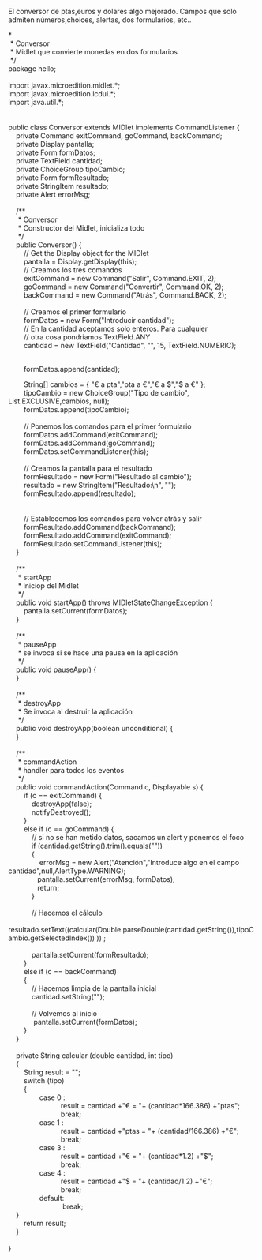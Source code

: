 <p>
	El conversor de ptas,euros y dolares algo mejorado. Campos que solo admiten n&uacute;meros,choices, alertas, dos formularios, etc..</p>
<p>
	*<br />
	&nbsp;* Conversor<br />
	&nbsp;* Midlet que convierte monedas en dos formularios<br />
	&nbsp;*/<br />
	package hello;<br />
	<br />
	import javax.microedition.midlet.*;<br />
	import javax.microedition.lcdui.*;<br />
	import java.util.*;<br />
	<br />
	<br />
	public class Conversor extends MIDlet implements CommandListener {<br />
	&nbsp;&nbsp;&nbsp; private Command exitCommand, goCommand, backCommand;<br />
	&nbsp;&nbsp;&nbsp; private Display pantalla;<br />
	&nbsp;&nbsp;&nbsp; private Form formDatos;<br />
	&nbsp;&nbsp;&nbsp; private TextField cantidad;<br />
	&nbsp;&nbsp;&nbsp; private ChoiceGroup tipoCambio;<br />
	&nbsp;&nbsp;&nbsp; private Form formResultado;<br />
	&nbsp;&nbsp;&nbsp; private StringItem resultado;<br />
	&nbsp;&nbsp;&nbsp; private Alert errorMsg;<br />
	<br />
	&nbsp;&nbsp;&nbsp; /**<br />
	&nbsp;&nbsp;&nbsp;&nbsp; * Conversor<br />
	&nbsp;&nbsp;&nbsp;&nbsp; * Constructor del Midlet, inicializa todo<br />
	&nbsp;&nbsp;&nbsp;&nbsp; */<br />
	&nbsp;&nbsp;&nbsp; public Conversor() {<br />
	&nbsp;&nbsp;&nbsp;&nbsp;&nbsp;&nbsp;&nbsp; // Get the Display object for the MIDlet<br />
	&nbsp;&nbsp;&nbsp;&nbsp;&nbsp;&nbsp;&nbsp; pantalla = Display.getDisplay(this);<br />
	&nbsp;&nbsp;&nbsp;&nbsp;&nbsp;&nbsp;&nbsp; // Creamos los tres comandos<br />
	&nbsp;&nbsp;&nbsp;&nbsp;&nbsp;&nbsp;&nbsp; exitCommand = new Command(&quot;Salir&quot;, Command.EXIT, 2);<br />
	&nbsp;&nbsp;&nbsp;&nbsp;&nbsp;&nbsp;&nbsp; goCommand = new Command(&quot;Convertir&quot;, Command.OK, 2);<br />
	&nbsp;&nbsp;&nbsp;&nbsp;&nbsp;&nbsp;&nbsp; backCommand = new Command(&quot;Atr&aacute;s&quot;, Command.BACK, 2);<br />
	<br />
	&nbsp;&nbsp;&nbsp;&nbsp;&nbsp;&nbsp;&nbsp; // Creamos el primer formulario<br />
	&nbsp;&nbsp;&nbsp;&nbsp;&nbsp;&nbsp;&nbsp; formDatos = new Form(&quot;Introducir cantidad&quot;);<br />
	&nbsp;&nbsp;&nbsp;&nbsp;&nbsp;&nbsp;&nbsp; // En la cantidad aceptamos solo enteros. Para cualquier<br />
	&nbsp;&nbsp;&nbsp;&nbsp;&nbsp;&nbsp;&nbsp; // otra cosa pondriamos TextField.ANY<br />
	&nbsp;&nbsp;&nbsp;&nbsp;&nbsp;&nbsp;&nbsp; cantidad = new TextField(&quot;Cantidad&quot;, &quot;&quot;, 15, TextField.NUMERIC);</p>
<p>
	<br />
	&nbsp;&nbsp;&nbsp;&nbsp;&nbsp;&nbsp;&nbsp; formDatos.append(cantidad);</p>
<p>
	&nbsp;&nbsp;&nbsp;&nbsp;&nbsp;&nbsp;&nbsp; String[] cambios = { &quot;&euro; a pta&quot;,&quot;pta a &euro;&quot;,&quot;&euro; a $&quot;,&quot;$ a &euro;&quot; };<br />
	&nbsp;&nbsp;&nbsp;&nbsp;&nbsp;&nbsp;&nbsp; tipoCambio = new ChoiceGroup(&quot;Tipo de cambio&quot;, List.EXCLUSIVE,cambios, null);<br />
	&nbsp;&nbsp;&nbsp;&nbsp;&nbsp;&nbsp;&nbsp; formDatos.append(tipoCambio);<br />
	&nbsp;&nbsp;&nbsp;&nbsp;&nbsp;&nbsp; &nbsp;<br />
	&nbsp;&nbsp;&nbsp;&nbsp;&nbsp;&nbsp;&nbsp; // Ponemos los comandos para el primer formulario<br />
	&nbsp;&nbsp;&nbsp;&nbsp;&nbsp;&nbsp;&nbsp; formDatos.addCommand(exitCommand);<br />
	&nbsp;&nbsp;&nbsp;&nbsp;&nbsp;&nbsp;&nbsp; formDatos.addCommand(goCommand);<br />
	&nbsp;&nbsp;&nbsp;&nbsp;&nbsp;&nbsp;&nbsp; formDatos.setCommandListener(this);<br />
	<br />
	&nbsp;&nbsp;&nbsp;&nbsp;&nbsp;&nbsp;&nbsp; // Creamos la pantalla para el resultado<br />
	&nbsp;&nbsp;&nbsp;&nbsp;&nbsp;&nbsp;&nbsp; formResultado = new Form(&quot;Resultado al cambio&quot;);<br />
	&nbsp;&nbsp;&nbsp;&nbsp;&nbsp;&nbsp;&nbsp; resultado = new StringItem(&quot;Resultado:\n&quot;, &quot;&quot;);<br />
	&nbsp;&nbsp;&nbsp;&nbsp;&nbsp;&nbsp;&nbsp; formResultado.append(resultado);<br />
	&nbsp;&nbsp;&nbsp;&nbsp;&nbsp;&nbsp; &nbsp;<br />
	<br />
	&nbsp;&nbsp;&nbsp;&nbsp;&nbsp;&nbsp;&nbsp; // Establecemos los comandos para volver atr&aacute;s y salir<br />
	&nbsp;&nbsp;&nbsp;&nbsp;&nbsp;&nbsp;&nbsp; formResultado.addCommand(backCommand);<br />
	&nbsp;&nbsp;&nbsp;&nbsp;&nbsp;&nbsp;&nbsp; formResultado.addCommand(exitCommand);<br />
	&nbsp;&nbsp;&nbsp;&nbsp;&nbsp;&nbsp;&nbsp; formResultado.setCommandListener(this);<br />
	&nbsp;&nbsp;&nbsp; }<br />
	<br />
	&nbsp;&nbsp;&nbsp; /**<br />
	&nbsp;&nbsp;&nbsp;&nbsp; * startApp<br />
	&nbsp;&nbsp;&nbsp;&nbsp; * iniciop del Midlet<br />
	&nbsp;&nbsp;&nbsp;&nbsp; */<br />
	&nbsp;&nbsp;&nbsp; public void startApp() throws MIDletStateChangeException {<br />
	&nbsp;&nbsp;&nbsp;&nbsp;&nbsp;&nbsp;&nbsp; pantalla.setCurrent(formDatos);<br />
	&nbsp;&nbsp;&nbsp; }<br />
	<br />
	&nbsp;&nbsp;&nbsp; /**<br />
	&nbsp;&nbsp;&nbsp;&nbsp; * pauseApp<br />
	&nbsp;&nbsp;&nbsp;&nbsp; * se invoca si se hace una pausa en la aplicaci&oacute;n<br />
	&nbsp;&nbsp;&nbsp;&nbsp; */<br />
	&nbsp;&nbsp;&nbsp; public void pauseApp() {<br />
	&nbsp;&nbsp;&nbsp; }<br />
	<br />
	&nbsp;&nbsp;&nbsp; /**<br />
	&nbsp;&nbsp;&nbsp;&nbsp; * destroyApp<br />
	&nbsp;&nbsp;&nbsp;&nbsp; * Se invoca al destruir la aplicaci&oacute;n<br />
	&nbsp;&nbsp;&nbsp;&nbsp; */<br />
	&nbsp;&nbsp;&nbsp; public void destroyApp(boolean unconditional) {<br />
	&nbsp;&nbsp;&nbsp; }<br />
	<br />
	&nbsp;&nbsp;&nbsp; /**<br />
	&nbsp;&nbsp;&nbsp;&nbsp; * commandAction<br />
	&nbsp;&nbsp;&nbsp;&nbsp; * handler para todos los eventos<br />
	&nbsp;&nbsp;&nbsp;&nbsp; */<br />
	&nbsp;&nbsp;&nbsp; public void commandAction(Command c, Displayable s) {<br />
	&nbsp;&nbsp;&nbsp;&nbsp;&nbsp;&nbsp;&nbsp; if (c == exitCommand) {<br />
	&nbsp;&nbsp;&nbsp;&nbsp;&nbsp;&nbsp;&nbsp;&nbsp;&nbsp;&nbsp;&nbsp; destroyApp(false);<br />
	&nbsp;&nbsp;&nbsp;&nbsp;&nbsp;&nbsp;&nbsp;&nbsp;&nbsp;&nbsp;&nbsp; notifyDestroyed();<br />
	&nbsp;&nbsp;&nbsp;&nbsp;&nbsp;&nbsp;&nbsp; }<br />
	&nbsp;&nbsp;&nbsp;&nbsp;&nbsp;&nbsp;&nbsp; else if (c == goCommand) {<br />
	&nbsp;&nbsp;&nbsp;&nbsp;&nbsp;&nbsp;&nbsp;&nbsp;&nbsp;&nbsp;&nbsp; // si no se han metido datos, sacamos un alert y ponemos el foco<br />
	&nbsp;&nbsp;&nbsp;&nbsp;&nbsp;&nbsp;&nbsp;&nbsp;&nbsp;&nbsp;&nbsp; if (cantidad.getString().trim().equals(&quot;&quot;))<br />
	&nbsp;&nbsp;&nbsp;&nbsp;&nbsp;&nbsp;&nbsp;&nbsp;&nbsp;&nbsp;&nbsp; {<br />
	&nbsp;&nbsp;&nbsp;&nbsp;&nbsp;&nbsp;&nbsp;&nbsp;&nbsp;&nbsp;&nbsp;&nbsp;&nbsp;&nbsp;&nbsp; errorMsg = new Alert(&quot;Atenci&oacute;n&quot;,&quot;Introduce algo en el campo cantidad&quot;,null,AlertType.WARNING);<br />
	&nbsp;&nbsp;&nbsp;&nbsp;&nbsp;&nbsp;&nbsp;&nbsp;&nbsp;&nbsp;&nbsp;&nbsp;&nbsp;&nbsp; pantalla.setCurrent(errorMsg, formDatos);<br />
	&nbsp;&nbsp;&nbsp;&nbsp;&nbsp;&nbsp;&nbsp;&nbsp;&nbsp;&nbsp;&nbsp;&nbsp;&nbsp;&nbsp; return;<br />
	&nbsp;&nbsp;&nbsp;&nbsp;&nbsp;&nbsp;&nbsp;&nbsp;&nbsp;&nbsp;&nbsp; }<br />
	&nbsp;&nbsp;&nbsp;&nbsp;&nbsp;&nbsp;&nbsp;&nbsp;&nbsp;&nbsp; &nbsp;<br />
	&nbsp;&nbsp;&nbsp;&nbsp;&nbsp;&nbsp;&nbsp;&nbsp;&nbsp;&nbsp;&nbsp; // Hacemos el c&aacute;lculo<br />
	&nbsp;&nbsp;&nbsp;&nbsp;&nbsp;&nbsp;&nbsp;&nbsp;&nbsp;&nbsp; resultado.setText((calcular(Double.parseDouble(cantidad.getString()),tipoCambio.getSelectedIndex()) )) ;<br />
	<br />
	&nbsp;&nbsp;&nbsp;&nbsp;&nbsp;&nbsp;&nbsp;&nbsp;&nbsp;&nbsp;&nbsp; pantalla.setCurrent(formResultado);<br />
	&nbsp;&nbsp;&nbsp;&nbsp;&nbsp;&nbsp;&nbsp; }<br />
	&nbsp;&nbsp;&nbsp;&nbsp;&nbsp;&nbsp;&nbsp; else if (c == backCommand)<br />
	&nbsp;&nbsp;&nbsp;&nbsp;&nbsp;&nbsp;&nbsp; {<br />
	&nbsp;&nbsp;&nbsp;&nbsp;&nbsp;&nbsp;&nbsp;&nbsp;&nbsp;&nbsp;&nbsp; // Hacemos limpia de la pantalla inicial<br />
	&nbsp;&nbsp;&nbsp;&nbsp;&nbsp;&nbsp;&nbsp;&nbsp;&nbsp;&nbsp;&nbsp; cantidad.setString(&quot;&quot;);<br />
	&nbsp;&nbsp;&nbsp;&nbsp;&nbsp;&nbsp;&nbsp;&nbsp;&nbsp;&nbsp; &nbsp;<br />
	&nbsp;&nbsp;&nbsp;&nbsp;&nbsp;&nbsp;&nbsp;&nbsp;&nbsp;&nbsp;&nbsp; // Volvemos al inicio<br />
	&nbsp;&nbsp;&nbsp;&nbsp;&nbsp;&nbsp;&nbsp;&nbsp;&nbsp;&nbsp;&nbsp;&nbsp; pantalla.setCurrent(formDatos);<br />
	&nbsp;&nbsp;&nbsp;&nbsp;&nbsp;&nbsp;&nbsp; }<br />
	&nbsp;&nbsp;&nbsp; }<br />
	<br />
	&nbsp;&nbsp;&nbsp; private String calcular (double cantidad, int tipo)<br />
	&nbsp;&nbsp;&nbsp; {<br />
	&nbsp;&nbsp;&nbsp;&nbsp;&nbsp;&nbsp;&nbsp; String result = &quot;&quot;;<br />
	&nbsp;&nbsp;&nbsp;&nbsp;&nbsp;&nbsp;&nbsp; switch (tipo)<br />
	&nbsp;&nbsp;&nbsp;&nbsp;&nbsp;&nbsp;&nbsp; {<br />
	&nbsp;&nbsp;&nbsp;&nbsp;&nbsp;&nbsp;&nbsp;&nbsp;&nbsp;&nbsp;&nbsp;&nbsp;&nbsp;&nbsp;&nbsp; case 0 :<br />
	&nbsp;&nbsp;&nbsp;&nbsp;&nbsp;&nbsp;&nbsp;&nbsp;&nbsp;&nbsp;&nbsp;&nbsp;&nbsp;&nbsp;&nbsp;&nbsp;&nbsp;&nbsp;&nbsp;&nbsp;&nbsp;&nbsp;&nbsp;&nbsp;&nbsp;&nbsp; result = cantidad +&quot;&euro; = &quot;+ (cantidad*166.386) +&quot;ptas&quot;;<br />
	&nbsp;&nbsp;&nbsp;&nbsp;&nbsp;&nbsp;&nbsp;&nbsp;&nbsp;&nbsp;&nbsp;&nbsp;&nbsp;&nbsp;&nbsp;&nbsp;&nbsp;&nbsp;&nbsp;&nbsp;&nbsp;&nbsp;&nbsp;&nbsp;&nbsp;&nbsp; break;<br />
	&nbsp;&nbsp;&nbsp;&nbsp;&nbsp;&nbsp;&nbsp;&nbsp;&nbsp;&nbsp;&nbsp;&nbsp;&nbsp;&nbsp;&nbsp; case 1 :<br />
	&nbsp;&nbsp;&nbsp;&nbsp;&nbsp;&nbsp;&nbsp;&nbsp;&nbsp;&nbsp;&nbsp;&nbsp;&nbsp;&nbsp;&nbsp;&nbsp;&nbsp;&nbsp;&nbsp;&nbsp;&nbsp;&nbsp;&nbsp;&nbsp;&nbsp;&nbsp; result = cantidad +&quot;ptas = &quot;+ (cantidad/166.386) +&quot;&euro;&quot;;<br />
	&nbsp;&nbsp;&nbsp;&nbsp;&nbsp;&nbsp;&nbsp;&nbsp;&nbsp;&nbsp;&nbsp;&nbsp;&nbsp;&nbsp;&nbsp;&nbsp;&nbsp;&nbsp;&nbsp;&nbsp;&nbsp;&nbsp;&nbsp;&nbsp;&nbsp;&nbsp; break;<br />
	&nbsp;&nbsp;&nbsp;&nbsp;&nbsp;&nbsp;&nbsp;&nbsp;&nbsp;&nbsp;&nbsp;&nbsp;&nbsp;&nbsp;&nbsp; case 3 :<br />
	&nbsp;&nbsp;&nbsp;&nbsp;&nbsp;&nbsp;&nbsp;&nbsp;&nbsp;&nbsp;&nbsp;&nbsp;&nbsp;&nbsp;&nbsp;&nbsp;&nbsp;&nbsp;&nbsp;&nbsp;&nbsp;&nbsp;&nbsp;&nbsp;&nbsp;&nbsp; result = cantidad +&quot;&euro; = &quot;+ (cantidad*1.2) +&quot;$&quot;;<br />
	&nbsp;&nbsp;&nbsp;&nbsp;&nbsp;&nbsp;&nbsp;&nbsp;&nbsp;&nbsp;&nbsp;&nbsp;&nbsp;&nbsp;&nbsp;&nbsp;&nbsp;&nbsp;&nbsp;&nbsp;&nbsp;&nbsp;&nbsp;&nbsp;&nbsp;&nbsp; break;<br />
	&nbsp;&nbsp;&nbsp;&nbsp;&nbsp;&nbsp;&nbsp;&nbsp;&nbsp;&nbsp;&nbsp;&nbsp;&nbsp;&nbsp;&nbsp; case 4 :<br />
	&nbsp;&nbsp;&nbsp;&nbsp;&nbsp;&nbsp;&nbsp;&nbsp;&nbsp;&nbsp;&nbsp;&nbsp;&nbsp;&nbsp;&nbsp;&nbsp;&nbsp;&nbsp;&nbsp;&nbsp;&nbsp;&nbsp;&nbsp;&nbsp;&nbsp;&nbsp; result = cantidad +&quot;$ = &quot;+ (cantidad/1.2) +&quot;&euro;&quot;;<br />
	&nbsp;&nbsp;&nbsp;&nbsp;&nbsp;&nbsp;&nbsp;&nbsp;&nbsp;&nbsp;&nbsp;&nbsp;&nbsp;&nbsp;&nbsp;&nbsp;&nbsp;&nbsp;&nbsp;&nbsp;&nbsp;&nbsp;&nbsp;&nbsp;&nbsp;&nbsp; break;<br />
	&nbsp;&nbsp;&nbsp;&nbsp;&nbsp;&nbsp;&nbsp;&nbsp;&nbsp;&nbsp;&nbsp;&nbsp;&nbsp;&nbsp;&nbsp; default:<br />
	&nbsp;&nbsp;&nbsp;&nbsp;&nbsp;&nbsp;&nbsp;&nbsp;&nbsp;&nbsp;&nbsp;&nbsp;&nbsp;&nbsp;&nbsp;&nbsp;&nbsp;&nbsp;&nbsp;&nbsp;&nbsp;&nbsp;&nbsp;&nbsp;&nbsp;&nbsp;&nbsp; break;<br />
	&nbsp;&nbsp;&nbsp; }<br />
	&nbsp;&nbsp;&nbsp;&nbsp;&nbsp;&nbsp;&nbsp; return result;<br />
	&nbsp;&nbsp;&nbsp; }<br />
	<br />
	}</p>
